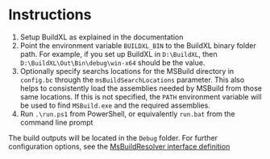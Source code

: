 # Instructions

1. Setup BuildXL as explained in the documentation
2. Point the environment variable `BUILDXL_BIN` to the BuildXL binary folder path. For example, if you set up BuildXL in `D:\BuildXL`, then `D:\BuildXL\Out\Bin\debug\win-x64` should be the value.
3. Optionally specify searchs locations for the MSBuild directory in `config.bc` through the `msBuildSearchLocations` parameter. This also helps to consistently load the assemblies needed by MSBuild from those same locations. If this is not specified, the `PATH` environment variable will be used to find `MSBuild.exe` and the required assemblies.
4. Run `.\run.ps1` from PowerShell, or equivalently `run.bat` from the command line prompt

The build outputs will be located in the `Debug` folder. For further configuration options, see the [MsBuildResolver interface definition](https://github.com/microsoft/BuildXL/blob/master/Public/Sdk/Public/Prelude/Prelude.Configuration.Resolvers.dsc#L152) 